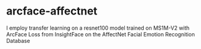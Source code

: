 # arcface-affectnet
I employ transfer learning on a resnet100 model trained on MS1M-V2 with ArcFace Loss from InsightFace on the AffectNet Facial Emotion Recognition Database
